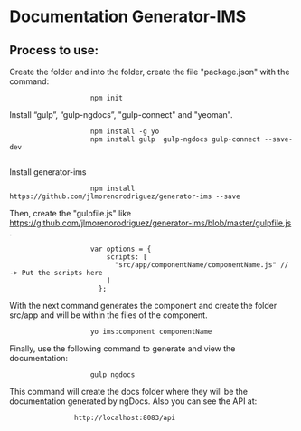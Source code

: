 Documentation Generator-IMS
=====================

Process to use: 
-----------------
Create the folder and into the folder, create the file "package.json" with the command:


```
					npm init
```


Install “gulp”, “gulp-ngdocs”, "gulp-connect" and "yeoman".

```
					npm install -g yo
					npm install gulp  gulp-ngdocs gulp-connect --save-dev
					
```


Install generator-ims 

```
       				npm install https://github.com/jlmorenorodriguez/generator-ims --save     

```


Then, create the "gulpfile.js" like https://github.com/jlmorenorodriguez/generator-ims/blob/master/gulpfile.js .

```
					var options = {
					    scripts: [
					      "src/app/componentName/componentName.js" // -> Put the scripts here 
					    ]
					  };
```

With the next command generates the component and create the folder src/app and  will be within the files of the component.

```
					yo ims:component componentName
```


Finally, use the following command to generate and view the documentation:

```
					gulp ngdocs
```
This command will create the docs folder where they will be the documentation generated by ngDocs. Also you can see the API at:


					http://localhost:8083/api